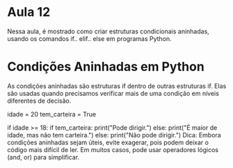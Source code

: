 # Aula 12

Nessa aula, é mostrado como criar estruturas condicionais aninhadas, usando os comandos if.. elif.. else em programas Python.

# Condições Aninhadas em Python
As condições aninhadas são estruturas if dentro de outras estruturas if. Elas são usadas quando precisamos verificar mais de uma condição em níveis diferentes de decisão.

idade = 20
tem_carteira = True

if idade >= 18:
    if tem_carteira:
        print("Pode dirigir.")
    else:
        print("É maior de idade, mas não tem carteira.")
else:
    print("Não pode dirigir.")
Dica: Embora condições aninhadas sejam úteis, evite exagerar, pois podem deixar o código mais difícil de ler. Em muitos casos, pode usar operadores lógicos (and, or) para simplificar.
